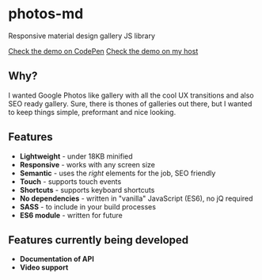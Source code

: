 # photos-md
Responsive material design gallery JS library

[Check the demo on CodePen](http://codepen.io/a_skuba/pen/apbEOy/)
[Check the demo on my host](http://www.skuba-buba.com/share/photos-md/)

## Why?
I wanted Google Photos like gallery with all the cool UX transitions and also SEO ready gallery. Sure, there is thones of galleries out there, but I wanted to keep things simple, preformant and nice looking.

## Features
- **Lightweight** - under 18KB minified
- **Responsive** - works with any screen size
- **Semantic** - uses the *right* elements for the job, SEO friendly
- **Touch** - supports touch events
- **Shortcuts** - supports keyboard shortcuts
- **No dependencies** - written in "vanilla" JavaScript (ES6), no jQ required
- **SASS** - to include in your build processes
- **ES6 module** - written for future

## Features currently being developed
- **Documentation of API**
- **Video support**
